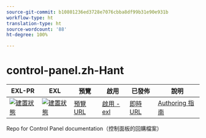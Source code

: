 ```yaml
---
source-git-commit: b10801236ed3728e7076cbba8df99b31e90e931b
workflow-type: ht
translation-type: ht
source-wordcount: '88'
ht-degree: 100%

---
```

# control-panel.zh-Hant

| EXL-PR | EXL | 預覽 | 啟用 | 已發佈 | 說明 |
|--- |--- |--- |--- |--- |--- |
| [![建置狀態](https://docs.ci.corp.adobe.com/view/exl-pr/job/control-panel.en_pr-exl/badge/icon)](https://docs.ci.corp.adobe.com/view/exl-pr/job/control-panel.en_pr-exl/lastBuild/) | [![建置狀態](https://docs.ci.corp.adobe.com/view/exl-pr/job/control-panel.en_exl/lastBuild/badge/icon)](https://docs.ci.corp.adobe.com/view/exl-pr/job/control-panel.en_exl/lastBuild/lastBuild) | [預覽 URL](https://experienceleague.corp.adobe.com/docs/control-panel/using/control-panel-home.html?lang=zh-Hant) | [啟用 -exl](https://docs.ci.corp.adobe.com/job/activate-exl/build/) | [即時 URL](https://experienceleague.adobe.com/docs/control-panel/using/control-panel-home.html?lang=zh-Hant) | [Authoring 指南](https://experienceleague.adobe.com/docs/authoring-guide-exl/using/home.html?lang=zh-Hant) |

Repo for Control Panel documentation（控制面板的回購檔案）
